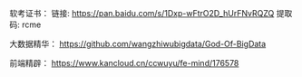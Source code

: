 软考证书：
链接: https://pan.baidu.com/s/1Dxp-wFtrO2D_hUrFNvRQZQ 
提取码: rcme 

大数据精华：
https://github.com/wangzhiwubigdata/God-Of-BigData

前端精辟：
https://www.kancloud.cn/ccwuyu/fe-mind/176578